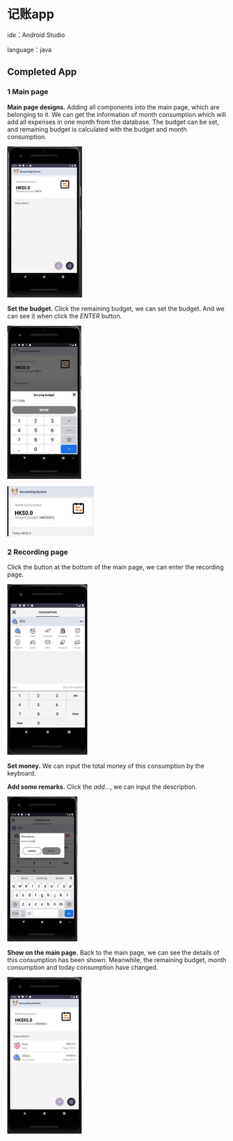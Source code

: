 # 记账app

ide：Android Studio

language：java



## **Completed App**

### 1 Main page

**Main page designs.** Adding all components into the main page, which are belonging to it. We can get the information of month consumption which will add all expenses in one month from the database. The budget can be set, and remaining budget is calculated with the budget and month consumption.

![手机屏幕的截图  描述已自动生成](https://github.com/FinnSHI/accounting-system/blob/main/README.assets/clip_image002.jpg)

**Set the budget.** Click the remaining budget, we can set the budget. And we can see it when click the *ENTER* button.

![电子设备的屏幕  描述已自动生成](.\README.assets\202203161737046.jpg)



 

![图形用户界面, 应用程序, Teams  描述已自动生成](.\README.assets\clip_image006.jpg)



 

### 2 Recording page

Click the button at the bottom of the main page, we can enter the recording page.

![手机屏幕截图  描述已自动生成](.\README.assets\clip_image008.jpg)



**Set money.** We can input the total money of this consumption by the keyboard.

**Add some remarks.** Click the *add…*, we can input the description.

![电脑萤幕的截图  描述已自动生成](.\README.assets\clip_image010.jpg)



 

**Show on the main page.** Back to the main page, we can see the details of this consumption has been shown. Meanwhile, the remaining budget, month consumption and today consumption have changed.

![图形用户界面, 文本, 应用程序  描述已自动生成](.\README.assets\clip_image012.jpg)

